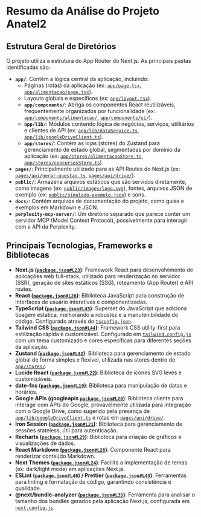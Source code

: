 # Resumo da Análise do Projeto Anatel2

## Estrutura Geral de Diretórios

O projeto utiliza a estrutura do App Router do Next.js. As principais pastas identificadas são:

*   **`app/`**: Contém a lógica central da aplicação, incluindo:
    *   Páginas (rotas) da aplicação (ex: [`app/page.tsx`](app/page.tsx:1), [`app/alimentacao/page.tsx`](app/alimentacao/page.tsx:1)).
    *   Layouts globais e específicos (ex: [`app/layout.tsx`](app/layout.tsx:1)).
    *   **`app/components/`**: Abriga os componentes React reutilizáveis, frequentemente organizados por funcionalidade (ex: [`app/components/alimentacao/`](app/components/alimentacao), [`app/components/ui/`](app/components/ui)).
    *   **`app/lib/`**: Módulos contendo lógica de negócios, serviços, utilitários e clientes de API (ex: [`app/lib/dataService.ts`](app/lib/dataService.ts:1), [`app/lib/googleDriveClient.ts`](app/lib/googleDriveClient.ts:1)).
    *   **`app/stores/`**: Contém as lojas (stores) do Zustand para gerenciamento de estado global, segmentadas por domínio da aplicação (ex: [`app/stores/alimentacaoStore.ts`](app/stores/alimentacaoStore.ts:1), [`app/stores/concursosStore.ts`](app/stores/concursosStore.ts:1)).
*   **`pages/`**: Principalmente utilizado para as API Routes do Next.js (ex: [`pages/api/gerar-questao.ts`](pages/api/gerar-questao.ts:1), [`pages/api/drive/`](pages/api/drive)).
*   **`public/`**: Armazena arquivos estáticos que são servidos diretamente, como imagens (ex: [`public/images/logo.svg`](public/images/logo.svg)), fontes, arquivos JSON de exemplo (ex: [`public/simulado-exemplo.json`](public/simulado-exemplo.json)) e sons.
*   **`docs/`**: Contém arquivos de documentação do projeto, como guias e exemplos em Markdown e JSON.
*   **`perplexity-mcp-server/`**: Um diretório separado que parece conter um servidor MCP (Model Context Protocol), possivelmente para interagir com a API da Perplexity.

## Principais Tecnologias, Frameworks e Bibliotecas

*   **Next.js ([`package.json#L23`](package.json:23))**: Framework React para desenvolvimento de aplicações web full-stack, utilizado para renderização no servidor (SSR), geração de sites estáticos (SSG), roteamento (App Router) e API routes.
*   **React ([`package.json#L26`](package.json:26))**: Biblioteca JavaScript para construção de interfaces de usuário interativas e componentizadas.
*   **TypeScript ([`package.json#L45`](package.json:45))**: Superset do JavaScript que adiciona tipagem estática, melhorando a robustez e a manutenibilidade do código. Configurado através do [`tsconfig.json`](tsconfig.json:1).
*   **Tailwind CSS ([`package.json#L44`](package.json:44))**: Framework CSS utility-first para estilização rápida e customizável. Configurado em [`tailwind.config.js`](tailwind.config.js:1) com um tema customizado e cores específicas para diferentes seções da aplicação.
*   **Zustand ([`package.json#L32`](package.json:32))**: Biblioteca para gerenciamento de estado global de forma simples e flexível, utilizada nas stores dentro de [`app/stores/`](app/stores).
*   **Lucide React ([`package.json#L22`](package.json:22))**: Biblioteca de ícones SVG leves e customizáveis.
*   **date-fns ([`package.json#L19`](package.json:19))**: Biblioteca para manipulação de datas e horários.
*   **Google APIs (googleapis [`package.json#L20`](package.json:20))**: Biblioteca cliente para interagir com APIs do Google, provavelmente utilizada para integração com o Google Drive, como sugerido pela presença de [`app/lib/googleDriveClient.ts`](app/lib/googleDriveClient.ts:1) e rotas em [`pages/api/drive/`](pages/api/drive).
*   **Iron Session ([`package.json#L21`](package.json:21))**: Biblioteca para gerenciamento de sessões stateless, útil para autenticação.
*   **Recharts ([`package.json#L29`](package.json:29))**: Biblioteca para criação de gráficos e visualizações de dados.
*   **React Markdown ([`package.json#L28`](package.json:28))**: Componente React para renderizar conteúdo Markdown.
*   **Next Themes ([`package.json#L24`](package.json:24))**: Facilita a implementação de temas (ex: dark/light mode) em aplicações Next.js.
*   **ESLint ([`package.json#L40`](package.json:40)) / Prettier ([`package.json#L43`](package.json:43))**: Ferramentas para linting e formatação de código, garantindo consistência e qualidade.
*   **@next/bundle-analyzer ([`package.json#L35`](package.json:35))**: Ferramenta para analisar o tamanho dos bundles gerados pela aplicação Next.js, configurada em [`next.config.js`](next.config.js:1).